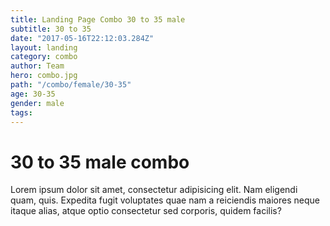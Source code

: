 ```yaml
---
title: Landing Page Combo 30 to 35 male
subtitle: 30 to 35
date: "2017-05-16T22:12:03.284Z"
layout: landing
category: combo
author: Team
hero: combo.jpg
path: "/combo/female/30-35"
age: 30-35
gender: male
tags:
---
```


# 30 to 35 male combo

Lorem ipsum dolor sit amet, consectetur adipisicing elit. Nam eligendi quam, quis. Expedita fugit voluptates quae nam a reiciendis maiores neque itaque alias, atque optio consectetur sed corporis, quidem facilis?